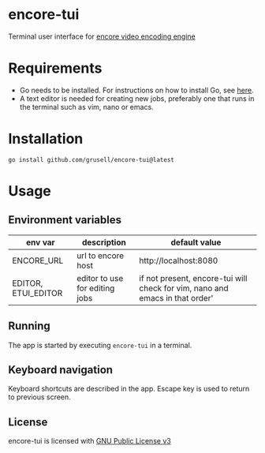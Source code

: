 # encore-tui
Terminal user interface for [encore video encoding engine](https://github.com/svt/encore)

# Requirements
* Go needs to be installed. For instructions on how to install Go,
see [here](https://go.dev/doc/install).
* A text editor is needed for creating new jobs, preferably one that runs in the
terminal such as vim, nano or emacs.

# Installation
```
go install github.com/grusell/encore-tui@latest
```

# Usage

## Environment variables

| env var             | description | default value |
|---------------------| --- | --- |
| ENCORE_URL          | url to encore host | http://localhost:8080 |
| EDITOR, ETUI_EDITOR | editor to use for editing jobs | if not present, encore-tui will check for vim, nano and emacs in that order' |

## Running
The app is started by executing `encore-tui` in a terminal.

## Keyboard navigation
Keyboard shortcuts are described in the app. Escape key is used to
return to previous screen.

## License
encore-tui is licensed with [GNU Public License v3](LICENSE)

